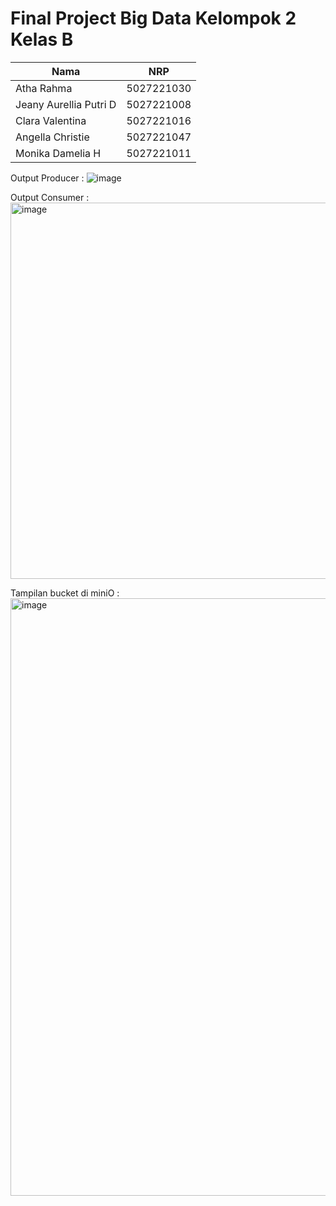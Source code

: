 # Final Project Big Data Kelompok 2 Kelas B

| Nama                     | NRP        |
|--------------------------|------------|
| Atha Rahma               | 5027221030 |
| Jeany Aurellia Putri D   | 5027221008 |
| Clara Valentina          | 5027221016 |
| Angella Christie         | 5027221047 |
| Monika Damelia H         | 5027221011 |



Output Producer :
![image](https://github.com/user-attachments/assets/e2db866a-d2b1-4e55-84c8-7da3a61869d3)


Output Consumer :
<img width="602" alt="image" src="https://github.com/user-attachments/assets/752bc0f9-3fe0-4c37-bdb8-2556b69ee30f" />


Tampilan bucket di miniO :
<img width="956" alt="image" src="https://github.com/user-attachments/assets/841b7ed1-a5c4-41dc-98c2-4374584a892d" />


